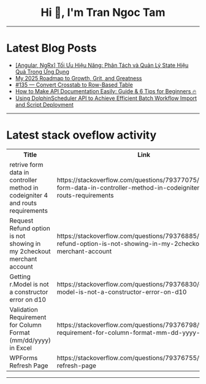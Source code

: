 <h1 align="center">Hi 👋, I'm Tran Ngoc Tam</h1>

---

# Latest Blog Posts 
<!-- BLOG-POST-LIST:START -->
- [[Angular, NgRx] Tối Ưu Hiệu Năng: Phân Tách và Quản Lý State Hiệu Quả Trong Ứng Dụng](https://dev.to/quocld/angular-ngrx-toi-uu-hieu-nang-phan-tach-va-quan-ly-state-hieu-qua-trong-ung-dung-3je0)
- [My 2025 Roadmap to Growth, Grit, and Greatness](https://dev.to/aniruddhadak/my-2025-roadmap-to-growth-grit-and-greatness-350h)
- [#135 — Convert Crosstab to Row-Based Table](https://dev.to/judith677/135-convert-crosstab-to-row-based-table-2lki)
- [How to Make API Documentation Easily: Guide &amp; 6 Tips for Beginners 🔥](https://dev.to/fallon_jimmy/how-to-make-api-documentation-easily-guide-6-tips-for-beginners-3agi)
- [Using DolphinScheduler API to Achieve Efficient Batch Workflow Import and Script Deployment](https://dev.to/chen_debra_3060b21d12b1b0/using-dolphinscheduler-api-to-achieve-efficient-batch-workflow-import-and-script-deployment-3m4e)
<!-- BLOG-POST-LIST:END -->

---

# Latest stack oveflow activity
<table>
  <tr><th>Title</th><th>Link</th></tr>
  <!-- STACKOVERFLOW:START --><tr><td>retrive form data in controller method in codeigniter 4 and routs requirements</td><td>https://stackoverflow.com/questions/79377075/retrive-form-data-in-controller-method-in-codeigniter-4-and-routs-requirements</td></tr><tr><td>Request Refund option is not showing in my 2checkout merchant account</td><td>https://stackoverflow.com/questions/79376885/request-refund-option-is-not-showing-in-my-2checkout-merchant-account</td></tr><tr><td>Getting r.Model is not a constructor error on d10</td><td>https://stackoverflow.com/questions/79376830/getting-r-model-is-not-a-constructor-error-on-d10</td></tr><tr><td>Validation Requirement for Column Format &lpar;mm/dd/yyyy&rpar; in Excel</td><td>https://stackoverflow.com/questions/79376798/validation-requirement-for-column-format-mm-dd-yyyy-in-excel</td></tr><tr><td>WPForms Refresh Page</td><td>https://stackoverflow.com/questions/79376755/wpforms-refresh-page</td></tr><!-- STACKOVERFLOW:END -->
</table>

---


